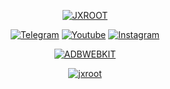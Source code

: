 <p align="center"><a href="https://github.com/jxroot"><img title="JXROOT" src="https://github-readme-stats.vercel.app
/api?username=jxroot&show_icons=true&include_all_commits=true&theme=chartreuse-dark&cache_seconds=3200"></a>
</p>
<p align="center">
<a href="https://t.me/sectoolfa"><img title="Telegram" src="https://img.shields.io/badge/Telegram-black?style=for-the-badge&logo=Telegram"></a>
<a href="https://www.youtube.com/channel/UC0-QcOXgzRgSfcE3zerwu9w/?sub_confirmation=1"><img title="Youtube" src="https://img.shields.io/badge/Youtube-red?style=for-the-badge&logo=Youtube"></a>
<a href="https://www.instagram.com/sectoolfa"><img title="Instagram" src="https://img.shields.io/badge/Instagram-white?style=for-the-badge&logo=Instagram"></a>
<p align="center">
<a href="https://github.com/jxroot/adbwebkit"><img title="ADBWEBKIT" src="https://github-readme-stats.vercel.app/api/pin/?username=jxroot&repo=adbwebkit&theme=highcontrast"></a>
</p>
<p align="center">
<a href="https://github.com/jxroot"><img title="jxroot" src="https://github-readme-stats.vercel.app/api/top-langs/?username=jxroot&layout=compact"></a>
</p>



